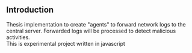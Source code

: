 
## Introduction
Thesis implementation to create "agents" to forward network logs to the central server. Forwarded logs will be processed to detect malicious activities.  
This is experimental project written in javascript